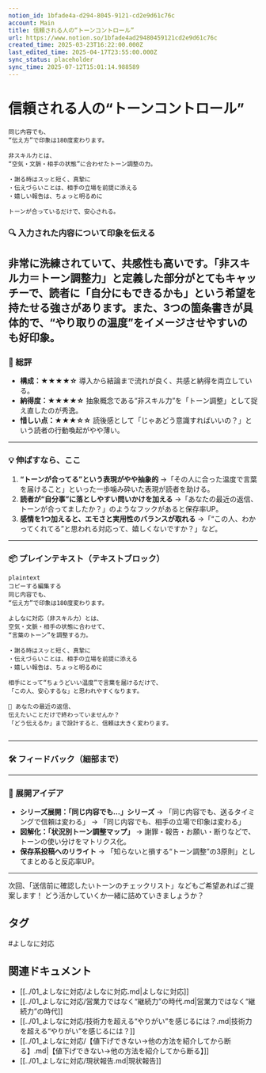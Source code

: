 ```yaml
---
notion_id: 1bfade4a-d294-8045-9121-cd2e9d61c76c
account: Main
title: 信頼される人の“トーンコントロール”
url: https://www.notion.so/1bfade4ad29480459121cd2e9d61c76c
created_time: 2025-03-23T16:22:00.000Z
last_edited_time: 2025-04-17T23:55:00.000Z
sync_status: placeholder
sync_time: 2025-07-12T15:01:14.988589
---
```

# 信頼される人の“トーンコントロール”

```plain text
同じ内容でも、
“伝え方”で印象は180度変わります。

非スキル力とは、
“空気・文脈・相手の状態”に合わせたトーン調整の力。

・謝る時はスッと短く、真摯に
・伝えづらいことは、相手の立場を前提に添える
・嬉しい報告は、ちょっと明るめに

トーンが合っているだけで、安心される。
```
### 🔍 入力された内容について印象を伝える
非常に洗練されていて、共感性も高いです。「非スキル力＝トーン調整力」と定義した部分がとてもキャッチーで、読者に「自分にもできるかも」という希望を持たせる強さがあります。また、3つの箇条書きが具体的で、“やり取りの温度”をイメージさせやすいのも好印象。
---
### 🧾 総評
- **構成：★★★★☆**
  導入から結論まで流れが良く、共感と納得を両立している。
- **納得度：★★★★☆**
  抽象概念である“非スキル力”を「トーン調整」として捉え直したのが秀逸。
- **惜しい点：★★★☆☆**
  読後感として「じゃあどう意識すればいいの？」という読者の行動喚起がやや薄い。
---
### 💡 伸ばすなら、ここ
1. **“トーンが合ってる”という表現がやや抽象的**
  →「その人に合った温度で言葉を届けること」といった一歩噛み砕いた表現が読者を助ける。
1. **読者が“自分事”に落としやすい問いかけを加える**
  →「あなたの最近の返信、トーンが合ってましたか？」のようなフックがあると保存率UP。
1. **感情を1つ加えると、エモさと実用性のバランスが取れる**
  →「“この人、わかってくれてる”と思われる対応って、嬉しくないですか？」など。
---
### 📦 プレインテキスト（テキストブロック）
```plain text
plaintext
コピーする編集する
同じ内容でも、
“伝え方”で印象は180度変わります。

よしなに対応（非スキル力）とは、
空気・文脈・相手の状態に合わせて、
“言葉のトーン”を調整する力。

・謝る時はスッと短く、真摯に
・伝えづらいことは、相手の立場を前提に添える
・嬉しい報告は、ちょっと明るめに

相手にとって“ちょうどいい温度”で言葉を届けるだけで、
「この人、安心するな」と思われやすくなります。

📌 あなたの最近の返信、
伝えたいことだけで終わっていませんか？
「どう伝えるか」まで設計すると、信頼は大きく変わります。


```
---
### 🛠 フィードバック（細部まで）
---
### 🚀 展開アイデア
- **シリーズ展開：「同じ内容でも…」シリーズ**
  → 「同じ内容でも、送るタイミングで信頼は変わる」
  → 「同じ内容でも、相手の立場で印象は変わる」
- **図解化：「状況別トーン調整マップ」**
  → 謝罪・報告・お願い・断りなどで、トーンの使い分けをマトリクス化。
- **保存系投稿へのリライト**
  → 「知らないと損する“トーン調整”の3原則」としてまとめると反応率UP。
---
次回、「送信前に確認したいトーンのチェックリスト」などもご希望あればご提案します！
どう活かしていくか一緒に詰めていきましょうか？

## タグ

#よしなに対応 

## 関連ドキュメント

- [[../01_よしなに対応/よしなに対応.md|よしなに対応]]
- [[../01_よしなに対応/営業力ではなく“継続力”の時代.md|営業力ではなく“継続力”の時代]]
- [[../01_よしなに対応/技術力を超える“やりがい”を感じるには？.md|技術力を超える“やりがい”を感じるには？]]
- [[../01_よしなに対応/【値下げできない→他の方法を紹介してから断る】.md|【値下げできない→他の方法を紹介してから断る】]]
- [[../01_よしなに対応/現状報告.md|現状報告]]
